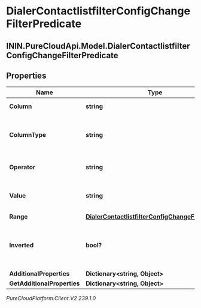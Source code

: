 # DialerContactlistfilterConfigChangeFilterPredicate

## ININ.PureCloudApi.Model.DialerContactlistfilterConfigChangeFilterPredicate

## Properties

|Name | Type | Description | Notes|
|------------ | ------------- | ------------- | -------------|
| **Column** | **string** | The contact list column | [optional] |
| **ColumnType** | **string** | Whether a contact column is numeric or alphabetic | [optional] |
| **Operator** | **string** | The comparison operator | [optional] |
| **Value** | **string** | The value the predicate applies to | [optional] |
| **Range** | [**DialerContactlistfilterConfigChangeFilterRange**](DialerContactlistfilterConfigChangeFilterRange) |  | [optional] |
| **Inverted** | **bool?** | Whether or not to invert to result of evaluating the predicate | [optional] |
| **AdditionalProperties** | **Dictionary&lt;string, Object&gt;** |  | [optional] |
| **GetAdditionalProperties** | **Dictionary&lt;string, Object&gt;** |  | [optional] |



_PureCloudPlatform.Client.V2 239.1.0_
